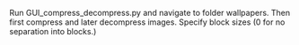 Run GUI_compress_decompress.py and navigate to folder wallpapers. Then first compress and later decompress images. Specify block sizes (0 for no separation into blocks.)